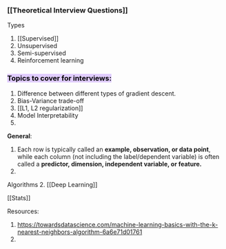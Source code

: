 ### [[Theoretical Interview Questions]]

Types
1. [[Supervised]]
2. Unsupervised
3. Semi-supervised
4. Reinforcement learning

### <mark style="background: #D2B3FFA6;">Topics to cover for interviews:</mark>
1. Difference between different types of gradient descent.
2. Bias-Variance trade-off
3. [[L1, L2 regularization]]
4. Model Interpretability
5. 

**General**:
1. Each row is typically called an **example, observation, or data point**, while each column (not including the label/dependent variable) is often called a **predictor, dimension, independent variable, or feature.**
2. 

Algorithms
 2. [[Deep Learning]]

[[Stats]]

Resources:
1. https://towardsdatascience.com/machine-learning-basics-with-the-k-nearest-neighbors-algorithm-6a6e71d01761
2. 